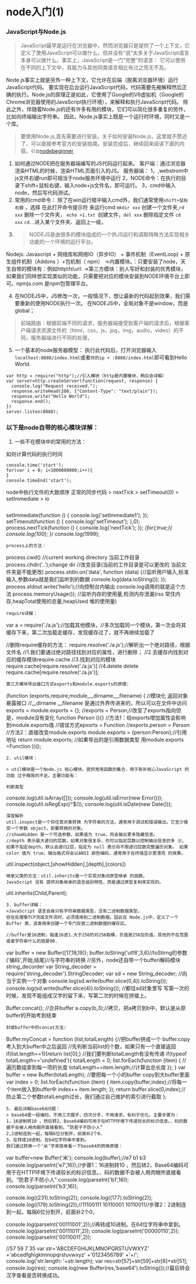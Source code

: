 # node入门(1)
### JavaScript与Node.js
>JavaScript最早是运行在浏览器中，然而浏览器只是提供了一个上下文，它定义了使用JavaScript可以做什么，但并没有“说”太多关于JavaScript语言本身可以做什么。事实上，JavaScript是一门“完整”的语言： 它可以使用在不同的上下文中，其能力与其他同类语言相比有过之而无不及。
>
Node.js事实上就是另外一种上下文，它允许在后端（脱离浏览器环境）运行JavaScript代码。
要实现在后台运行JavaScript代码，代码需要先被解释然后正确的执行。Node.js的原理正是如此，它使用了Google的V8虚拟机（Google的Chrome浏览器使用的JavaScript执行环境），来解释和执行JavaScript代码。
除此之外，伴随着Node.js的还有许多有用的模块，它们可以简化很多重复的劳作，比如向终端输出字符串。
因此，Node.js事实上既是一个运行时环境，同时又是一个库。

>要使用Node.js,首先需要进行安装。关于如何安装Node.js，这里就不赘述了，可以直接参考官方的安装指南。安装完成后，继续回来阅读下面的内容。`引自`[nodebeginner](http://www.nodebeginner.org/index-zh-cn.html)


1.	如何通过NODE把在服务器端编写的JS代码运行起来。
        客户端：通过浏览器渲染HTML的时候，渲染HTML页面引入的JS。
        服务器端：
        1，,webstrom中js文件右键run即可相当于node服务环境中运行
        2，NODE命令：在执行的目录下shift+鼠标右键，输入node+js文件名，即可运行。
        3，cmd中输入node，然后写代码测试。
2. 常用的cmd命令：
	除了在win运行框中输入cmd外，我们通常使用`shift+鼠标右键` ，选择 在此打开命令提示符 来运行cmd
	`mkdir xxx`  创建一个文件夹,`rd xxx` 删除一个文件夹，
	`echo >1.txt `创建文件，`del xxx` 删除指定文件
	`cd xxx`  `cd..`进入某个文件夹、返回上一级，
3. >NODEJS是由很多的模块组成的一个供JS运行和调取特殊方法实现相关功能的一个环境的运行平台。

 Nodejs: Javascript + 网络库和网络IO（异步IO） + 事件机制（EventLoop) + 原生组件机制（Addons ）+包机制（ npm）
        ->内置模块。：只要安装了node，天生自带的模块有：例如http\fs\url:
        ->第三方模块：别人写好和封装的优秀模块，如果我们同样想实现类似的功能，只需要把对应的模块安装到NODE环境平台上即可。npmjs.com 是npm包管理平台。

4. 在NODEJS中，JS修改一次，一般情况下，想让最新的代码起到效果，我们需要重新的使用NODE执行一次。
在NODEJS中，全局对象不是window，而是global；
> 前端路由：根据前端不同的请求，服务器端接受到客户端的请求后，根据客户端请求资源文件的（html，css，js，jpg，img，audio，video）的不同，服务器端进行不同的处理，

5. 一个基本的node服务器模型：
执行此代码后，打开浏览器输入`localhost:8888/index.html`或者`你的ip + :8888/index.html`即可看到Hello World.
```
var http = require("http");//引入模块（http是内置模块，稍后会详解）
var server=http.createServer(function(request, response) {
  console.log("Request received.");
  response.writeHead(200, {"Content-Type": "text/plain"});
  response.write("Hello World");
  response.end();
})
server.listen(8888);
```

### 以下是node自带的核心模块详解：

1. 一些不在模块中的常用的方法：

如何计算代码的执行时间
```
console.time('start');
for(var i = 0; i<1000000000;i++){
}
console.timeEnd('start');
```
node中执行文件的大致顺序 
	正常的同步代码 > nextTick > setTimeout(0) > setImmediate > io
```
```
setImmediate(function () {
    console.log('setImmediate1');
});
setTimeout(function () {
    console.log('setTimeout');
},0);
process.nextTick(function () {
    console.log('nextTick');
});
/*for(;true;){
    console.log(100);
}*/
console.log(1999);
```
process上的方法：
```
process.cwd()	//current working directory 当前工作目录
process.chdir('..');change dir //改变目录(当前的工作目录是可以更改的 当前文件夹是不能更改)
process.stdin.on('data', function (data) {//监听用户输入,标准输入,参数data就是我们监听到的数据
    console.log(data.toString());
});
process.stdout.write('hello');//向控制台内输出 console.log调用的就是这个方法
process.memoryUsage()); //监听内存的使用量,检测内存泄漏(rss 常住内存,heapTotal使用的总量,heapUsed 堆的使用量)
```
require详解：
```
var a  = require('./a.js');//加载其他模块，//多次加载同一个模块，第一次会将其缓存下来，第二次加载走缓存，发现缓存过了，就不再继续加载了

//删除require缓存的方法：
require.resolve('./a.js');//解析出一个绝对路径，根据文件名
//1.我们要通过绝对路径找到对应的属性，进行删除；
//2.去缓存内找到对应的缓存模块require.cache
//3.找到对应的模块require.cache[require.resolve('./a.js')]
//4.delete
delete require.cache[require.resolve('./a.js')];
```
第三方模块导出接口方式exports和module.exports的原理:
```
(function (exports,require,module,__dirname,__filename) {
    //模块化 返回对象 暴露接口
    //__dirname __filename 是通过外界传进来的，所以可以在文件中访问
    exports = module.exports = {};
    //exports  = Person;//改变了exports指向但是，module没有变化
    function Person (){}
    //方法1：给exports增加属性会影响到module.exports值
    //错误方式epxorts = Function
    //exports.person = Person 
    //方法2：直接改变module.exports
     module.exports = {person:Person};//引用地址
    return module.exports;
    //如果导出的是引用数据类型 用module.exports =Function
})();
```
2. util模块：

> util模块是一个Node.js 核心模块，提供常用函数的集合，用于弥补核心JavaScript 的功能 过于精简的不足。主要功能有：

判断类型
```
console.log(util.isArray([]));
console.log(util.isError(new Error()));
console.log(util.isRegExp(/^$/));
console.log(util.isDate(new Date()));
```
深度解析
util.inspect是一个将任意对象转换 为字符串的方法，通常用于调试和错误输出。它至少接受一个参数 object，即要转换的对象。
//showHidden 是一个可选参数，如果值为 true，将会输出更多隐藏信息。
//depth 表示最大递归的层数，如果对象很复杂，你可以指定层数以控制输出信息的多 少。如果不指定depth，默认会递归2层，指定为 null 表示将不限递归层数完整遍历对象。 如果color 值为 true，输出格式将会以ANSI 颜色编码，通常用于在终端显示更漂亮 的效果。
```
util.inspect(object,[showHidden],[depth],[colors])

```
继承父类的方法：util.inherits是一个实现对象间原型继承 的函数。
JavaScript 没有 提供对象继承的语言级别特性，而是通过原型复制来实现的。
```
util.inherits(Child,Parent);
```
3. buffer详解：
>JavaScript 语言自身只有字符串数据类型，没有二进制数据类型。
但在处理像TCP流或文件流时，必须使用到二进制数据。因此在 Node.js中，定义了一个 Buffer 类，该类用来创建一个专门存放二进制数据的缓存区。

//buffer是16进制，每逢16进1.大于256的对256取模，负值是256加负值，其他的不在范围或者字符串什么的就是00.
```
 var buffer = new Buffer([17,18,19]); 
buffer.toString('utf8',3,6)//toStirng的参数('编码',开始,结尾)//与字符串的转换
//另外，node还自带一个bufferi解码模块string_decorder
var String_decoder = require('string_decoder').StringDecoder;
var sd = new String_decoder; //向当于实例一个对象
console.log(sd.write(buffer.slice(0,4)).toString());
console.log(sd.write(buffer.slice(4)).toString());
//都往sd对象里写 写第一次的时候，发现不能组成汉字的留下来，写第二次的时候在拼接上。

Buffer.concat(); //合并buffer
a.copy(b,3);//拷贝，把a拷贝到b中，默认是从原buffer的开始考到结束

```
封装buffer中的concat方法:
```
Buffer.myConcat = function (list,totalLength) {//把buffer拼成一个  buffer.copy考入到大buffer中之后返回
    //先判断当前list的个数，如果只有一个直接返回
    if(list.length==1){return list[0];}
    //我们要判断totalLength有没有传递
    if(typeof totalLength=='undefined'){
        totalLength  = 0;
        list.forEach(function (item) { //遍历数组拿到每一项的长度
            totalLength+=item.length;//计算出总长度
        });
    }
    var buffer = new Buffer(totalLength); //要把每一个小的buffer copy到大buffer里面
    var index = 0;
    list.forEach(function (item) {
        item.copy(buffer,index);//将每一个item放入到buffer中
        index+= item.length;
    });
    return buffer.slice(0,index);//防止第二个参数totalLength过长，我们通过自己维护的索引进行截取
};
```
5. 最后详解base64问题：
> base64是一段编码，不用三次握手，四次分手，不用请求，有利于优化。主要步骤为：
1，16进制转10 ，然后转2，Base64编码可用于在HTTP环境下传递较长的标识信息。、码的数据不会被人用肉眼所直接看到。“防君子不防小人”
2,2进制连到一起，每隔6位分割开，前面补2个0，
3，在转成10进制。在64位字符串中拿到。
我们通过转换一个‘米’字来简单看一下base64的转换原理：
```
var buffer=new Buffer('米');
console.log(buffer);//e7 b1 b3
console.log(parseInt('e7',16));//步骤1：16进制转10 ，然后转2，Base64编码可用于在HTTP环境下传递较长的标识信息。、码的数据不会被人用肉眼所直接看到。“防君子不防小人”
console.log(parseInt('b1',16));
console.log(parseInt('b3',16));

console.log((231).toString(2));
console.log((177).toString(2));
console.log((179).toString(2));//11100111 10110001 10110011//步骤2：2进制连到一起，每隔6位分割开，前面补2个0，

console.log(parseInt('00111001',2));//再转成10进制。在64位字符串中拿到。
console.log(parseInt('00111011',2));
console.log(parseInt('00000110',2));
console.log(parseInt('00110011',2));

//57 59 7 35
var str='ABCDEFGHIJKLMNOPQRSTUVWXYZ'
        +'abcedfghigklmnopqrstuvwxyz'
        +'0123456789'
        +'+/';
console.log('str.length: '+str.length);
var res=str[57]+str[59]+str[6]+str[51];
console.log(res);
console.log(new Buffer(res,'base64').toString());//最后转会汉字查看是否转换成功。
```
